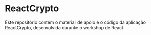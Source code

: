 # ReactCrypto

Este repositório contém o material de apoio e o código da aplicação ReactCrypto, desenvolvida durante o workshop de React.